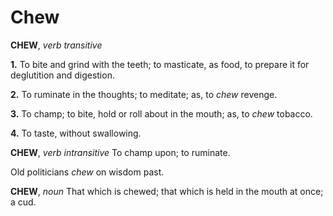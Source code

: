 # Chew

**CHEW**, _verb transitive_

**1.** To bite and grind with the teeth; to masticate, as food, to prepare it for deglutition and digestion.

**2.** To ruminate in the thoughts; to meditate; as, to _chew_ revenge.

**3.** To champ; to bite, hold or roll about in the mouth; as, to _chew_ tobacco.

**4.** To taste, without swallowing.

**CHEW**, _verb intransitive_ To champ upon; to ruminate.

Old politicians _chew_ on wisdom past.

**CHEW**, _noun_ That which is chewed; that which is held in the mouth at once; a cud.